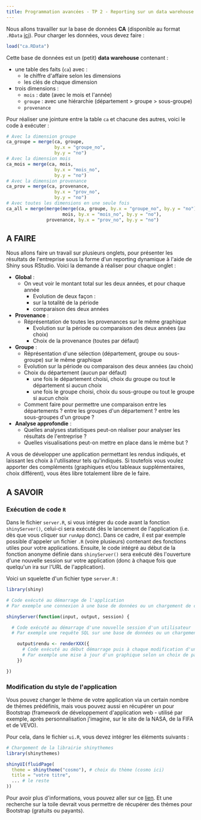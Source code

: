 ```yaml
---
title: Programmation avancées - TP 2 - Reporting sur un data warehouse
---
```


Nous allons travailler sur la base de données **CA** (disponible au format `.RData` [ici](https://drive.google.com/folderview?id=0BzA8L2nqa1n5aFRpSklFNnZfdm8&usp=drive_web)). Pour charger les données, vous devez faire :

```r
load("ca.RData")
```

Cette base de données est un (petit) **data warehouse** contenant :

- une table des faits (`ca`) avec :
	- le chiffre d'affaire selon les dimensions
	- les clés de chaque dimension
- trois dimensions :
	- `mois` : date (avec le mois et l'année)
	- `groupe` : avec une hiérarchie (département > groupe > sous-groupe)
	- `provenance`

Pour réaliser une jointure entre la table `ca` et chacune des autres, voici le code à exécuter :

```r
# Avec la dimension groupe
ca_groupe = merge(ca, groupe, 
                  by.x = "groupe_no", 
                  by.y = "no")
# Avec la dimension mois
ca_mois = merge(ca, mois, 
                  by.x = "mois_no", 
                  by.y = "no")
# Avec la dimension provenance
ca_prov = merge(ca, provenance, 
                  by.x = "prov_no", 
                  by.y = "no")
# Avec toutes les dimensions en une seule fois
ca_all = merge(merge(merge(ca, groupe, by.x = "groupe_no", by.y = "no"),
                     mois, by.x = "mois_no", by.y = "no"),
               provenance, by.x = "prov_no", by.y = "no")
```

## A FAIRE 

Nous allons faire un travail sur plusieurs onglets, pour présenter les résultats de l'entreprise sous la forme d'un reporting dynamique à l'aide de Shiny sous RStudio. Voici la demande à réaliser pour chaque onglet :

- **Global** :
	- On veut voir le montant total sur les deux années, et pour chaque année
		- Evolution de deux façon :
		- sur la totalité de la période
		- comparaison des deux années
- **Provenance** :
	- Réprésentation de toutes les provenances sur le même graphique
		- Evolution sur la période ou comparaison des deux années (au choix)
		- Choix de la provenance (toutes par défaut)
- **Groupe** :
	- Réprésentation d'une sélection (département, groupe ou sous-groupe) sur le même graphique
	- Evolution sur la période ou comparaison des deux années (au choix)
	- Choix du département (aucun par défaut)
		- une fois le département choisi, choix du groupe ou tout le département si aucun choix
		- une fois le groupe choisi, choix du sous-groupe ou tout le groupe si aucun choix
	- Comment faire pour permettre une comparaison entre les départements ? entre les groupes d'un département ? entre les sous-groupes d'un groupe ?
- **Analyse approfondie** :
	- Quelles analyses statistiques peut-on réaliser pour analyser les résultats de l'entreprise ?
	- Quelles visualisations peut-on mettre en place dans le même but ?

A vous de développer une application permettant les rendus indiqués, et laissant les choix à l'utilisateur tels qu'indiqués. Si toutefois vous voulez apporter des compléments (graphiques et/ou tableaux supplémentaires, choix différent), vous êtes libre totalement libre de le faire. 

## A SAVOIR

### Exécution de code `R`

Dans le fichier `server.R`, si vous intégrer du code avant la fonction `shinyServer()`, celui-ci sera exécuté dès le lancement de l'application (i.e. dès que vous cliquer sur `runApp` donc). Dans ce cadre, il est par exemple possible d'appeler un fichier `.R` (voire plusieurs) contenant des fonctions utiles pour votre applications. Ensuite, le code intégré au début de la fonction anonyme définie dans `shinyServer()` sera exécuté dès l'ouverture d'une nouvelle session sur votre application (donc à chaque fois que quelqu'un ira sur l'URL de l'application).

Voici un squelette d'un fichier type `server.R` :

```r
library(shiny)

# Code exécuté au démarrage de l'application
# Par exemple une connexion à une base de données ou un chargement de code via la fonction source()

shinyServer(function(input, output, session) {

  # Code exécuté au démarrage d'une nouvelle session d'un utilisateur
  # Par exemple une requête SQL sur une base de données ou un chargement de données brutes

    output$rendu <- renderXXX({
      # Code exécuté au début démarrage puis à chaque modification d'un input si celui-ci est utilisé ici
      # Par exemple une mise à jour d'un graphique selon un choix de paramètre ou autre fait par l'utilisateur
    })

})
```

### Modification du style de l'application

Vous pouvez changer le thème de votre application via un certain nombre de thèmes prédéfinis, mais vous pouvez aussi en récupérer un pour Bootstrap (framework de développement d'application web - utilisé par exemple, après personnalisation j'imagine, sur le site de la NASA, de la FIFA et de VEVO). 

Pour cela, dans le fichier `ui.R`, vous devez intégrer les éléments suivants :
```r
# Chargement de la librairie shinythemes
library(shinythemes)

shinyUI(fluidPage(
  theme = shinytheme("cosmo"), # choix du thème (cosmo ici)
  title = "votre titre",
  ... # le reste
))
```

Pour avoir plus d'informations, vous pouvez aller sur ce [lien](http://rstudio.github.io/shinythemes/). Et une recherche sur la toile devrait vous permettre de récupérer des thèmes pour Bootstrap (gratuits ou payants).
